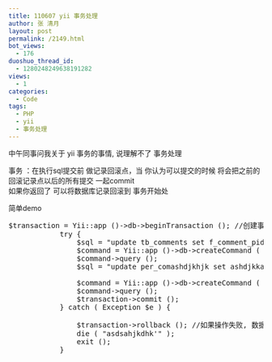 ```yaml
---
title: 110607 yii 事务处理
author: 张 清月
layout: post
permalink: /2149.html
bot_views:
  - 176
duoshuo_thread_id:
  - 1280248249638191282
views:
  - 1
categories:
  - Code
tags:
  - PHP
  - yii
  - 事务处理
---
```

中午同事问我关于 yii 事务的事情, 说理解不了 事务处理

事务 ：在执行sql提交前 做记录回滚点，当 你认为可以提交的时候 将会把之前的回滚记录点以后的所有提交 一起commit  
如果你返回了 可以将数据库记录回滚到 事务开始处

简单demo

<pre lang="php">$transaction = Yii::app ()->db->beginTransaction (); //创建事务
			try {
				$sql = "update tb_comments set f_comment_pid=10 where f_comment_id=1";
				$command = Yii::app ()->db->createCommand ( $sql );
				$command->query ();
				$sql = "update per_comashdjkhjk set ashdjkkajsd=123 ";
				
				$command = Yii::app ()->db->createCommand ( $sql );
				$command->query ();
				$transaction->commit ();
			} catch ( Exception $e ) {
				
				$transaction->rollback (); //如果操作失败, 数据回滚
				die ( "asdsahjkdhk'" );
				exit ();
			}
</pre>